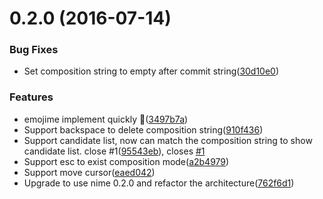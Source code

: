 <a name="0.2.0"></a>
# 0.2.0 (2016-07-14)


### Bug Fixes

* Set composition string to empty after commit string([30d10e0](https://github.com/EasyIME/emojime/commit/30d10e0))


### Features

* emojime implement quickly 🚀([3497b7a](https://github.com/EasyIME/emojime/commit/3497b7a))
* Support backspace to delete composition string([910f436](https://github.com/EasyIME/emojime/commit/910f436))
* Support candidate list, now can match the composition string to show candidate list. close #1([95543eb](https://github.com/EasyIME/emojime/commit/95543eb)), closes [#1](https://github.com/EasyIME/emojime/issues/1)
* Support esc to exist composition mode([a2b4979](https://github.com/EasyIME/emojime/commit/a2b4979))
* Support move cursor([eaed042](https://github.com/EasyIME/emojime/commit/eaed042))
* Upgrade to use nime 0.2.0 and refactor the architecture([762f6d1](https://github.com/EasyIME/emojime/commit/762f6d1))



